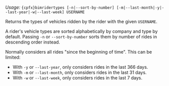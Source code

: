 *Usage:* `{cpfx}bimridertypes [-n|--sort-by-number] [-m|--last-month|-y|--last-year|-w|--last-week] USERNAME`

Returns the types of vehicles ridden by the rider with the given `USERNAME`.

A rider's vehicle types are sorted alphabetically by company and type by default. Passing `-n` or `--sort-by-number` sorts them by number of rides in descending order instead.

Normally considers all rides "since the beginning of time". This can be limited:
* With `-y` or `--last-year`, only considers rides in the last 366 days.
* With `-m` or `--last-month`, only considers rides in the last 31 days.
* With `-w` or `--last-week`, only considers rides in the last 7 days.
